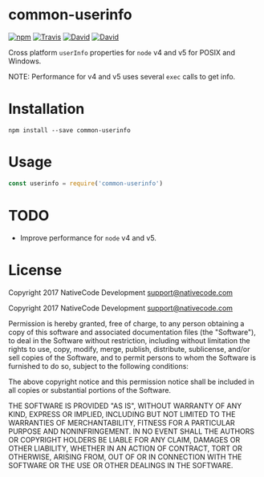 # common-userinfo

[![npm](https://img.shields.io/npm/v/common-userinfo.svg?style=flat-square)](https://www.npmjs.com/package/common-userinfo)
[![Travis](https://img.shields.io/travis/nativecode-dev/common-userinfo.svg?style=flat-square&label=travis)](https://travis-ci.org/nativecode-dev/common-userinfo)
[![David](https://img.shields.io/david/nativecode-dev/common-userinfo.svg?style=flat-square&label=deps)](https://www.npmjs.com/package/common-userinfo)
[![David](https://img.shields.io/david/dev/nativecode-dev/common-userinfo.svg?style=flat-square&label=devdeps)](https://www.npmjs.com/package/common-userinfo)

Cross platform `userInfo` properties for `node` v4 and v5 for POSIX and Windows.

NOTE: Performance for v4 and v5 uses several `exec` calls to get info.

# Installation
```
npm install --save common-userinfo
```

# Usage
```javascript
const userinfo = require('common-userinfo')

```

# TODO
- Improve performance for `node` v4 and v5.

# License
Copyright 2017 NativeCode Development <support@nativecode.com>

Copyright 2017 NativeCode Development <support@nativecode.com>

Permission is hereby granted, free of charge, to any person obtaining a copy of this software and associated
documentation files (the "Software"), to deal in the Software without restriction, including without
limitation the rights to use, copy, modify, merge, publish, distribute, sublicense, and/or sell copies of the
Software, and to permit persons to whom the Software is furnished to do so, subject to the following
conditions:

The above copyright notice and this permission notice shall be included in all copies or substantial portions
of the Software.

THE SOFTWARE IS PROVIDED "AS IS", WITHOUT WARRANTY OF ANY KIND, EXPRESS OR IMPLIED, INCLUDING BUT NOT LIMITED
TO THE WARRANTIES OF MERCHANTABILITY, FITNESS FOR A PARTICULAR PURPOSE AND NONINFRINGEMENT. IN NO EVENT SHALL
THE AUTHORS OR COPYRIGHT HOLDERS BE LIABLE FOR ANY CLAIM, DAMAGES OR OTHER LIABILITY, WHETHER IN AN ACTION OF
CONTRACT, TORT OR OTHERWISE, ARISING FROM, OUT OF OR IN CONNECTION WITH THE SOFTWARE OR THE USE OR OTHER
DEALINGS IN THE SOFTWARE.

